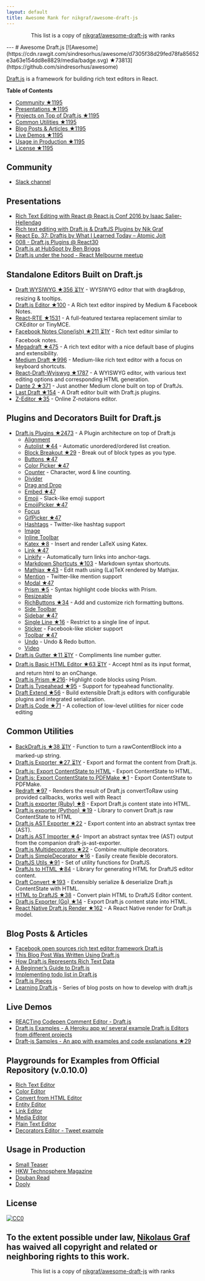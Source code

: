 ```yaml
---
layout: default
title: Awesome Rank for nikgraf/awesome-draft-js
---
```


<p align="center">
	This list is a copy of <a href="https://github.com/nikgraf/awesome-draft-js">nikgraf/awesome-draft-js</a> with ranks
</p>
---
# Awesome Draft.js [![Awesome](https://cdn.rawgit.com/sindresorhus/awesome/d7305f38d29fed78fa85652e3a63e154dd8e8829/media/badge.svg) ★73813](https://github.com/sindresorhus/awesome)

[Draft.js](https://draftjs.org/) is a framework for building rich text editors in React.

**Table of Contents**

- [Community ★1195](https://github.com/nikgraf/awesome-draft-js#community)
- [Presentations ★1195](https://github.com/nikgraf/awesome-draft-js#presentations)
- [Projects on Top of Draft.js ★1195](https://github.com/nikgraf/awesome-draft-js#standalone-editors-built-on-draftjs)
- [Common Utilities ★1195](https://github.com/nikgraf/awesome-draft-js#common-utilities)
- [Blog Posts & Articles ★1195](https://github.com/nikgraf/awesome-draft-js#blog-posts--articles)
- [Live Demos ★1195](https://github.com/nikgraf/awesome-draft-js#live-demos)
- [Usage in Production ★1195](https://github.com/nikgraf/awesome-draft-js#usage-in-production)
- [License ★1195](https://github.com/nikgraf/awesome-draft-js#license)

## Community

* [Slack channel](https://draftjs.herokuapp.com/)

## Presentations
* [Rich Text Editing with React @ React.js Conf 2016 by Isaac Salier-Hellendag ](https://www.youtube.com/watch?v=feUYwoLhE_4)
* [Rich text editing with Draft.js & DraftJS Plugins by Nik Graf](https://www.youtube.com/watch?v=gxNuHZXZMgs)
* [React Ep. 37: Draftjs by What I Learned Today – Atomic Jolt](https://www.youtube.com/watch?v=0k9suXgCtTA)
* [008 - Draft.js Plugins @ React30](https://www.youtube.com/watch?v=w-PqnpMizcQ)
* [Draft.js at HubSpot by Ben Briggs](http://product.hubspot.com/blog/tech-talk-at-night-react-meetup)
* [Draft.js under the hood - React Melbourne meetup](https://www.youtube.com/watch?feature=player_embedded&v=vOZAO3jFSHI)

## Standalone Editors Built on Draft.js

* [Draft WYSIWYG ★356 ⏳1Y](https://github.com/bkniffler/draft-wysiwyg) - WYSIWYG editor that with drag&drop, resizing & tooltips.
* [Draft.js Editor ★100](https://github.com/AlastairTaft/draft-js-editor) - A Rich text editor inspired by Medium & Facebook Notes.
* [React-RTE ★1531](https://github.com/sstur/react-rte) - A full-featured textarea replacement similar to CKEditor or TinyMCE.
* [Facebook Notes Clone(ish) ★211 ⏳1Y](https://github.com/andrewcoelho/react-text-editor) - Rich text editor similar to Facebook notes.
* [Megadraft ★475](https://github.com/globocom/megadraft) - A rich text editor with a nice default base of plugins and extensibility.
* [Medium Draft ★996](https://github.com/brijeshb42/medium-draft) - Medium-like rich text editor with a focus on keyboard shortcuts.
* [React-Draft-Wyiswyg ★1787](https://github.com/jpuri/react-draft-wysiwyg) - A WYISWYG editor, with various text editing options and corresponding HTML generation.
* [Dante 2 ★371](https://github.com/michelson/dante2) - Just another Medium clone built on top of DraftJs.
* [Last Draft ★154](https://github.com/vacenz/last-draft) - A Draft editor built with Draft.js plugins.
* [Z-Editor ★35](https://github.com/Z-Editor/Z-Editor) - Online Z-notaions editor. 

## Plugins and Decorators Built for Draft.js

* [Draft.js Plugins ★2473](https://github.com/draft-js-plugins/draft-js-plugins) - A Plugin architecture on top of Draft.js
  - [Alignment](https://www.draft-js-plugins.com/plugin/alignment)
  - [Autolist ★44](https://github.com/icelab/draft-js-autolist-plugin) - Automatic unordered/ordered list creation.
  - [Block Breakout ★29](https://github.com/icelab/draft-js-block-breakout-plugin) - Break out of block types as you type.
  - [Buttons ★47](https://github.com/vacenz/last-draft-js-plugins)
  - [Color Picker ★47](https://github.com/vacenz/last-draft-js-plugins)
  - [Counter](https://www.draft-js-plugins.com/plugin/counter) - Character, word & line counting.
  - [Divider](https://github.com/simsim0709/draft-js-plugins/tree/master/draft-js-divider-plugin) 
  - [Drag and Drop](https://www.draft-js-plugins.com/plugin/drag-n-drop)
  - [Embed ★47](https://github.com/vacenz/last-draft-js-plugins)
  - [Emoji](https://www.draft-js-plugins.com/plugin/emoji) - Slack-like emoji support
  - [EmojiPicker ★47](https://github.com/vacenz/last-draft-js-plugins)
  - [Focus](https://www.draft-js-plugins.com/plugin/focus)
  - [GifPicker ★47](https://github.com/vacenz/last-draft-js-plugins)
  - [Hashtags](https://www.draft-js-plugins.com/plugin/hashtag) - Twitter-like hashtag support
  - [Image](https://www.draft-js-plugins.com/plugin/image)
  - [Inline Toolbar](https://www.draft-js-plugins.com/plugin/inline-toolbar)
  - [Katex ★8](https://github.com/letranloc/draft-js-katex-plugin) - Insert and render LaTeX using Katex.
  - [Link ★47](https://github.com/vacenz/last-draft-js-plugins)
  - [Linkify](https://www.draft-js-plugins.com/plugin/linkify) - Automatically turn links into anchor-tags.
  - [Markdown Shortcuts ★103](https://github.com/ngs/draft-js-markdown-shortcuts-plugin) - Markdown syntax shortcuts.
  - [Mathjax ★43](https://github.com/efloti/draft-js-mathjax-plugin) - Edit math using (La)TeX rendered by Mathjax.
  - [Mention](https://www.draft-js-plugins.com/plugin/mention) - Twitter-like mention support
  - [Modal ★47](https://github.com/vacenz/last-draft-js-plugins)
  - [Prism ★5](https://github.com/withspectrum/draft-js-prism-plugin) - Syntax highlight code blocks with Prism.
  - [Resizeable](https://www.draft-js-plugins.com/plugin/resizeable)
  - [RichButtons ★34](https://github.com/jasonphillips/draft-js-richbuttons-plugin) - Add and customize rich formatting buttons.
  - [Side Toolbar](https://www.draft-js-plugins.com/plugin/side-toolbar)
  - [Sidebar ★47](https://github.com/vacenz/last-draft-js-plugins)
  - [Single Line ★16](https://github.com/icelab/draft-js-single-line-plugin) - Restrict to a single line of input.
  - [Sticker](https://www.draft-js-plugins.com/plugin/sticker) - Facebook-like sticker support
  - [Toolbar ★47](https://github.com/vacenz/last-draft-js-plugins)
  - [Undo](https://www.draft-js-plugins.com/plugin/undo) - Undo & Redo button.
  - [Video](https://www.draft-js-plugins.com/plugin/video)
* [Draft.js Gutter ★11 ⏳1Y](https://github.com/seejamescode/draft-js-gutter) - Compliments line number gutter.
* [Draft.js Basic HTML Editor ★63 ⏳1Y](https://github.com/dburrows/draft-js-basic-html-editor) - Accept html as its input format, and return html to an onChange.
* [Draft.js Prism ★216](https://github.com/SamyPesse/draft-js-prism)- Highlight code blocks using Prism.
* [Draft.js Typeahead ★95](https://github.com/dooly-ai/draft-js-typeahead) - Support for typeahead functionality.
* [Draft Extend ★56](https://github.com/HubSpot/draft-extend) - Build extensible Draft.js editors with configurable plugins and integrated serialization.
* [Draft.js Code ★71](https://github.com/SamyPesse/draft-js-code) - A collection of low-level utilities for nicer code editing

## Common Utilities

* [BackDraft.js ★38 ⏳1Y](https://github.com/evanc/backdraft-js) - Function to turn a rawContentBlock into a marked-up string.
* [Draft.js Exporter ★27 ⏳1Y](https://github.com/rkpasia/draft-js-exporter) - Export and format the content from Draft.js.
* [Draft.js: Export ContentState to HTML](https://github.com/sstur/draft-js-utils/tree/master/packages/draft-js-export-html) - Export ContentState to HTML.
* [Draft.js: Export ContentState to PDFMake ★1](https://github.com/datagenno/draft-js-export-pdfmake) - Export ContentState to PDFMake.
* [Redraft ★97](https://github.com/lokiuz/redraft) - Renders the result of Draft.js convertToRaw using provided callbacks, works well with React
* [Draft.js exporter (Ruby) ★8](https://github.com/ignitionworks/draftjs_exporter) - Export Draft.js content state into HTML.
* [Draft.js exporter (Python) ★19](https://github.com/springload/draftjs_exporter) - Library to convert Draft.js raw ContentState to HTML
* [Draft.js AST Exporter ★22](https://github.com/icelab/draft-js-ast-exporter) - Export content into an abstract syntax tree (AST).
* [Draft.js AST Importer ★4](https://github.com/icelab/draft-js-ast-importer)- Import an abstract syntax tree (AST) output from the companion draft-js-ast-exporter.
* [Draft.js Multidecorators ★22](https://github.com/SamyPesse/draft-js-multidecorators) - Combine multiple decorators.
* [Draft.js SimpleDecorator ★16](https://github.com/Soreine/draft-js-simpledecorator) - Easily create flexible decorators.
* [DraftJS Utils ★91](https://github.com/jpuri/draftjs-utils) - Set of utility functions for DraftJS.
* [DraftJs to HTML ★84](https://github.com/jpuri/draftjs-to-html) - Library for generating HTML for DraftJS editor content.
* [Draft Convert ★193](https://github.com/HubSpot/draft-convert) - Extensibly serialize & deserialize Draft.js ContentState with HTML.
* [HTML to DraftJS ★38](https://github.com/jpuri/html-to-draftjs) - Convert plain HTML to DraftJS Editor content.
* [Draft.js Exporter (Go) ★14](https://github.com/ejilay/draftjs) - Export Draft.js content state into HTML.
* [React Native Draft.js Render ★162](https://github.com/globocom/react-native-draftjs-render) - A React Native render for Draft.js model.

## Blog Posts & Articles

* [Facebook open sources rich text editor framework Draft.js](https://code.facebook.com/posts/1684092755205505/facebook-open-sources-rich-text-editor-framework-draft-js/)
* [This Blog Post Was Written Using Draft.js](https://dev.to/ben/this-blog-post-was-written-using-draftjs)
* [How Draft.js Represents Rich Text Data](https://medium.com/@rajaraodv/how-draft-js-represents-rich-text-data-eeabb5f25cf2#.7gd8psdvi)
* [A Beginner’s Guide to Draft.js](https://medium.com/@adrianli/a-beginner-s-guide-to-draft-js-d1823f58d8cc#.uufeulpl5)
* [Implementing todo list in Draft.js](http://bitwiser.in/2016/08/31/implementing-todo-list-in-draft-js.html)
* [Draft.js Pieces](https://cannibalcoder.com/2016/12/02/draft-js-pieces/)
* [Learning Draft.js](https://reactrocket.com/series/learning-draft-js/) - Series of blog posts on how to develop with draft.js

## Live Demos

* [REACTing Codepen Comment Editor - Draft.js](https://codepen.io/rkpasia/full/jqbrpq)
* [Draft.js Examples - A Heroku app w/ several example Draft.js Editors from different projects](http://draftjs-examples.herokuapp.com/)
* [Draft-js Samples - An app with examples and code explanations ★29](https://github.com/Mair/react-meetup-draftjs)

## Playgrounds for Examples from Official Repository (v.0.10.0)
* [Rich Text Editor](https://codepen.io/Kiwka/pen/YNYvyG)
* [Color Editor](https://codepen.io/Kiwka/pen/oBpVve)
* [Convert from HTML Editor](https://codepen.io/Kiwka/pen/YNYgWa)
* [Entity Editor](https://codepen.io/Kiwka/pen/wgpOoZ)
* [Link Editor](https://codepen.io/Kiwka/pen/ZLvPeO)
* [Media Editor](https://codepen.io/Kiwka/pen/rjpRzj)
* [Plain Text Editor](https://codepen.io/Kiwka/pen/jyYJzb)
* [Decorators Editor - Tweet example](https://codepen.io/Kiwka/pen/KaZERV)

## Usage in Production
* [Small Teaser](https://www.smallteaser.com/login?targetUrl=%2Farticles%2Fwrite)
* [HKW Technosphere Magazine](https://technosphere-magazine.hkw.de/)
* [Douban Read](https://read.douban.com/editor_ng)
* [Dooly](https://www.dooly.ai)

## License

[![CC0](http://mirrors.creativecommons.org/presskit/buttons/88x31/svg/cc-zero.svg)](https://creativecommons.org/publicdomain/zero/1.0/)

To the extent possible under law, [Nikolaus Graf](https://github.com/nikgraf/) has waived all copyright and related or neighboring rights to this work.
---
<p align="center">
	This list is a copy of <a href="https://github.com/nikgraf/awesome-draft-js">nikgraf/awesome-draft-js</a> with ranks
</p>
